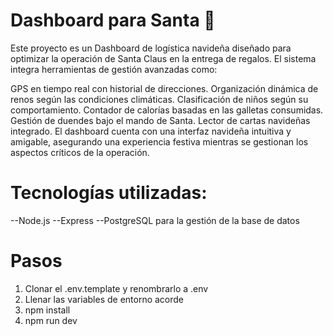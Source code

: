 # Dashboard para Santa 🎅
Este proyecto es un Dashboard de logística navideña diseñado para optimizar la operación de Santa Claus en la entrega de regalos. El sistema integra herramientas de gestión avanzadas como:

GPS en tiempo real con historial de direcciones.
Organización dinámica de renos según las condiciones climáticas.
Clasificación de niños según su comportamiento.
Contador de calorías basadas en las galletas consumidas.
Gestión de duendes bajo el mando de Santa.
Lector de cartas navideñas integrado.
El dashboard cuenta con una interfaz navideña intuitiva y amigable, asegurando una experiencia festiva mientras se gestionan los aspectos críticos de la operación.

# Tecnologías utilizadas:
--Node.js 
--Express
--PostgreSQL para la gestión de la base de datos

# Pasos

1. Clonar el .env.template y renombrarlo a .env
2. Llenar las variables de entorno acorde
3. npm install
4. npm run dev
